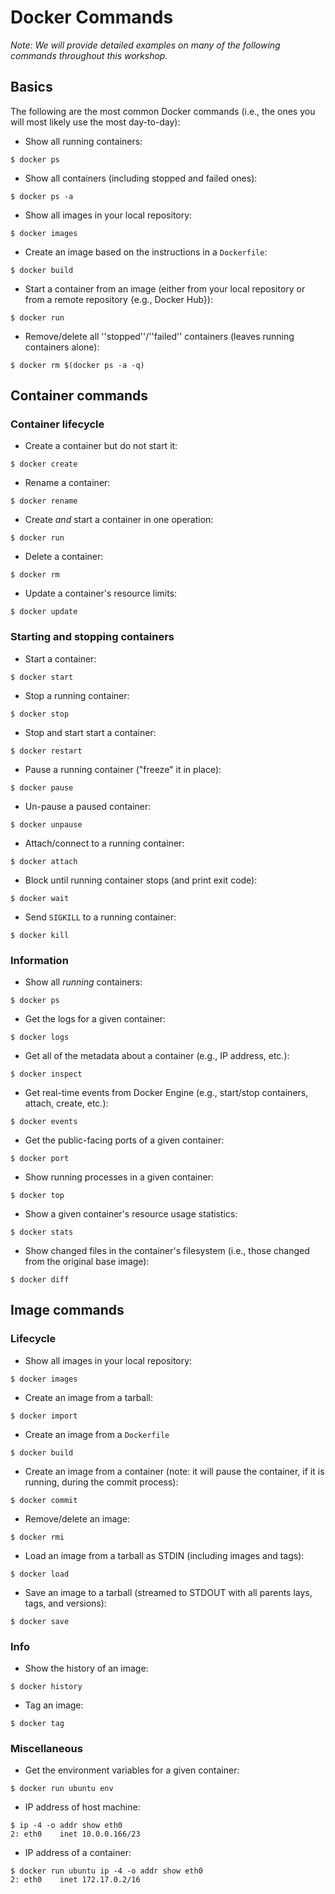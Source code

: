 # Docker Commands

*Note: We will provide detailed examples on many of the following commands throughout this workshop.*

## Basics

The following are the most common Docker commands (i.e., the ones you will most likely use the most day-to-day):

* Show all running containers:
```
$ docker ps
```
* Show all containers (including stopped and failed ones):
```
$ docker ps -a
```
* Show all images in your local repository:
```
$ docker images
```
* Create an image based on the instructions in a <code>Dockerfile</code>:
```
$ docker build
```
* Start a container from an image (either from your local repository or from a remote repository {e.g., Docker Hub}):
```
$ docker run
```
* Remove/delete all ''stopped''/''failed'' containers (leaves running containers alone):
```
$ docker rm $(docker ps -a -q)
```

## Container commands

### Container lifecycle

* Create a container but do not start it:
```
$ docker create
```
* Rename a container:
```
$ docker rename
```
* Create *and* start a container in one operation:
```
$ docker run
```
* Delete a container:
```
$ docker rm
```
* Update a container's resource limits:
```
$ docker update
```

### Starting and stopping containers

* Start a container:
```
$ docker start
```
* Stop a running container:
```
$ docker stop
```
* Stop and start start a container:
```
$ docker restart
```
* Pause a running container ("freeze" it in place):
```
$ docker pause
```
* Un-pause a paused container:
```
$ docker unpause
```
* Attach/connect to a running container:
```
$ docker attach
```
* Block until running container stops (and print exit code):
```
$ docker wait
```
* Send <code>SIGKILL</code> to a running container:
```
$ docker kill
```

### Information

* Show all *running* containers:
```
$ docker ps
```
* Get the logs for a given container:
```
$ docker logs
```
* Get all of the metadata about a container (e.g., IP address, etc.):
```
$ docker inspect
```
* Get real-time events from Docker Engine (e.g., start/stop containers, attach, create, etc.):
```
$ docker events
```
* Get the public-facing ports of a given container:
```
$ docker port
```
* Show running processes in a given container:
```
$ docker top
```
* Show a given container's resource usage statistics:
```
$ docker stats
```
* Show changed files in the container's filesystem (i.e., those changed from the original base image):
```
$ docker diff
```

## Image commands

### Lifecycle

* Show all images in your local repository:
```
$ docker images
```
* Create an image from a tarball:
```
$ docker import
```
* Create an image from a <code>Dockerfile</code>
```
$ docker build
```
* Create an image from a container (note: it will pause the container, if it is running, during the commit process):
```
$ docker commit
```
* Remove/delete an image:
```
$ docker rmi
```
* Load an image from a tarball as STDIN (including images and tags):
```
$ docker load
```
* Save an image to a tarball (streamed to STDOUT with all parents lays, tags, and versions):
```
$ docker save
```

### Info

* Show the history of an image:
```
$ docker history
```
* Tag an image:
```
$ docker tag
```

### Miscellaneous

* Get the environment variables for a given container:
```
$ docker run ubuntu env
```
* IP address of host machine:
```
$ ip -4 -o addr show eth0
2: eth0    inet 10.0.0.166/23
```
* IP address of a container:
```
$ docker run ubuntu ip -4 -o addr show eth0
2: eth0    inet 172.17.0.2/16
```
